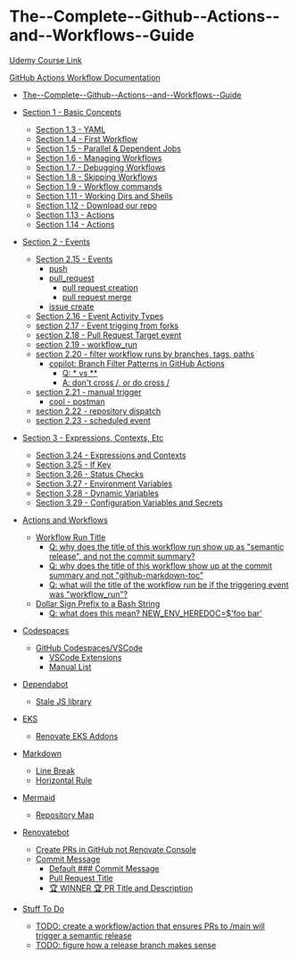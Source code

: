 # The--Complete--Github--Actions--and--Workflows--Guide

[Udemy Course Link](https://www.udemy.com/share/102DqF3@2HGIM2z2VoQAKmZTdGdGTqxk019uYQvvPTloZt5Ss8noJMBI7eT51ozLMdESC0TC/)

[GitHub Actions Workflow Documentation](https://docs.github.com/en/actions/writing-workflows)

<!-- markdownlint-disable MD007 -->
<!--ts-->

* [The--Complete--Github--Actions--and--Workflows--Guide](README.md#the--complete--github--actions--and--workflows--guide)

* [Section 1 - Basic Concepts](section_01/README.md#section-1---basic-concepts)
   * [Section 1.3 - YAML](section_01/README.md#section-13---yaml)
   * [Section 1.4 - First Workflow](section_01/README.md#section-14---first-workflow)
   * [Section 1.5 - Parallel &amp; Dependent Jobs](section_01/README.md#section-15---parallel--dependent-jobs)
   * [Section 1.6 - Managing Workflows](section_01/README.md#section-16---managing-workflows)
   * [Section 1.7 - Debugging Workflows](section_01/README.md#section-17---debugging-workflows)
   * [Section 1.8 - Skipping Workflows](section_01/README.md#section-18---skipping-workflows)
   * [Section 1.9 - Workflow commands](section_01/README.md#section-19---workflow-commands)
   * [Section 1.11 - Working Dirs and Shells](section_01/README.md#section-111---working-dirs-and-shells)
   * [Section 1.12 - Download our repo](section_01/README.md#section-112---download-our-repo)
   * [Section 1.13 - Actions](section_01/README.md#section-113---actions)
   * [Section 1.14 - Actions](section_01/README.md#section-114---actions)

* [Section 2 - Events](section_02/README.md#section-2---events)
   * [Section 2.15 - Events](section_02/README.md#section-215---events)
      * [push](section_02/README.md#push)
      * [pull_request](section_02/README.md#pull_request)
         * [pull request creation](section_02/README.md#pull-request-creation)
         * [pull request merge](section_02/README.md#pull-request-merge)
      * [issue create](section_02/README.md#issue-create)
   * [Section 2.16 - Event Activity Types](section_02/README.md#section-216---event-activity-types)
   * [section 2.17 - Event trigging from forks](section_02/README.md#section-217---event-trigging-from-forks)
   * [section 2.18 - Pull Request Target event](section_02/README.md#section-218---pull-request-target-event)
   * [section 2.19 - workflow_run](section_02/README.md#section-219---workflow_run)
   * [section 2.20 - filter workflow runs by branches, tags, paths](section_02/README.md#section-220---filter-workflow-runs-by-branches-tags-paths)
      * [copilot: Branch Filter Patterns in GitHub Actions](section_02/README.md#copilot-branch-filter-patterns-in-github-actions)
         * [Q: * vs **](section_02/README.md#q--vs-)
         * [A: don't cross /, or do cross /](section_02/README.md#a-dont-cross--or-do-cross-)
   * [section 2.21 - manual trigger](section_02/README.md#section-221---manual-trigger)
      * [cool - postman](section_02/README.md#cool---postman)
   * [section 2.22 - repository dispatch](section_02/README.md#section-222---repository-dispatch)
   * [section 2.23 - scheduled event](section_02/README.md#section-223---scheduled-event)

* [Section 3 - Expressions, Contexts, Etc](section_03/README.md#section-3---expressions-contexts-etc)
   * [Section 3.24 - Expressions and Contexts](section_03/README.md#section-324---expressions-and-contexts)
   * [Section 3.25 - If Key](section_03/README.md#section-325---if-key)
   * [Section 3.26 - Status Checks](section_03/README.md#section-326---status-checks)
   * [Section 3.27 - Environment Variables](section_03/README.md#section-327---environment-variables)
   * [Section 3.28 - Dynamic Variables](section_03/README.md#section-328---dynamic-variables)
   * [Section 3.29 - Configuration Variables and Secrets](section_03/README.md#section-329---configuration-variables-and-secrets)

* [Actions and Workflows](doc/actions-and-workflows/README.md#actions-and-workflows)
   * [Workflow Run Title](doc/actions-and-workflows/README.md#workflow-run-title)
      * [Q: why does the title of this workflow run show up as "semantic release", and not the commit summary?](doc/actions-and-workflows/README.md#q-why-does-the-title-of-this-workflow-run-show-up-as-semantic-release-and-not-the-commit-summary)
      * [Q: why does the title of this workflow show up at the commit summary and not "github-markdown-toc"](doc/actions-and-workflows/README.md#q-why-does-the-title-of-this-workflow-show-up-at-the-commit-summary-and-not-github-markdown-toc)
      * [Q: what will the title of the workflow run be if the triggering event was "workflow_run"?](doc/actions-and-workflows/README.md#q-what-will-the-title-of-the-workflow-run-be-if-the-triggering-event-was-workflow_run)
   * [Dollar Sign Prefix to a Bash String](doc/actions-and-workflows/README.md#dollar-sign-prefix-to-a-bash-string)
      * [Q: what does this mean? NEW_ENV_HEREDOC=$'foo
bar'](doc/actions-and-workflows/README.md#q-what-does-this-mean-new_env_heredocfoonbar)

* [Codespaces](doc/codespaces/README.md#codespaces)
   * [GitHub Codespaces/VSCode](doc/codespaces/README.md#github-codespacesvscode)
      * [VSCode Extensions](doc/codespaces/README.md#vscode-extensions)
      * [Manual List](doc/codespaces/README.md#manual-list)

* [Dependabot](doc/dependabot/README.md#dependabot)
   * [Stale JS library](doc/dependabot/README.md#stale-js-library)

* [EKS](doc/eks/README.md#eks)
   * [Renovate EKS Addons](doc/eks/README.md#renovate-eks-addons)

* [Markdown](doc/markdown/README.md#markdown)
   * [Line Break](doc/markdown/README.md#line-break)
   * [Horizontal Rule](doc/markdown/README.md#horizontal-rule)

* [Mermaid](doc/mermaid/README.md#mermaid)
   * [Repository Map](doc/mermaid/README.md#repository-map)

* [Renovatebot](doc/renovatebot/README.md#renovatebot)
   * [Create PRs in GitHub not Renovate Console](doc/renovatebot/README.md#create-prs-in-github-not-renovate-console)
   * [Commit Message](doc/renovatebot/README.md#commit-message)
      * [Default ### Commit Message](doc/renovatebot/README.md#default--commit-message)
      * [Pull Request Title](doc/renovatebot/README.md#pull-request-title)
      * [🏆 WINNER 🏆 PR Title and Description](doc/renovatebot/README.md#-winner--pr-title-and-description)

* [Stuff To Do](doc/todo/README.md#stuff-to-do)
   * [TODO: create a workflow/action that ensures PRs to /main will trigger a semantic release](doc/todo/README.md#todo-create-a-workflowaction-that-ensures-prs-to-main-will-trigger-a-semantic-release)
   * [TODO: figure how a release branch makes sense](doc/todo/README.md#todo-figure-how-a-release-branch-makes-sense)

<!-- Created by https://github.com/ekalinin/github-markdown-toc -->
<!--te-->

<!-- markdownlint-enable MD007 -->

